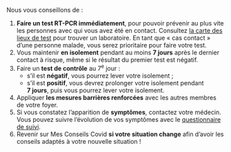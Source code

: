 Nous vous conseillons de :

1. **Faire un test RT-PCR immédiatement**, pour pouvoir prévenir au plus vite les personnes avec qui vous avez été en contact. Consultez [la carte des lieux de test](https://www.sante.fr/cf/centres-depistage-covid.html) pour trouver un laboratoire. En tant que « cas contact » d’une personne malade, vous serez prioritaire pour faire votre test.
2. Vous maintenir **en isolement** pendant au moins **7 jours** après le dernier contact à risque, même si le résultat du premier test est négatif.
3. Faire un **test de contrôle** au 7<sup>e</sup> jour :
    * s’il est **négatif**, vous pourrez lever votre isolement ;
    * s’il est **positif**, vous devrez prolonger votre isolement pendant **7 jours**, puis vous pourrez lever votre isolement.
4. Appliquer **les mesures barrières renforcées** avec les autres membres de votre foyer.
5. Si vous constatez l’apparition de **symptômes**, contactez votre médecin. Vous pouvez suivre l’évolution de vos symptômes avec le [questionnaire de suivi](#suivisymptomes).
6. Revenir sur Mes Conseils Covid **si votre situation change** afin d’avoir les conseils adaptés à votre nouvelle situation !

